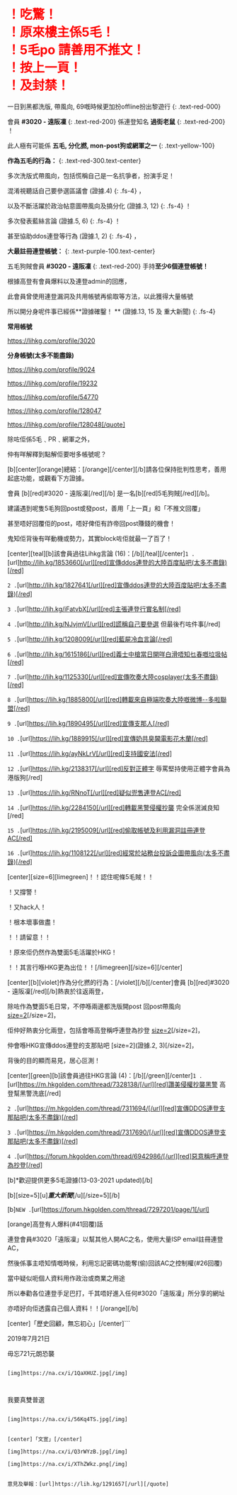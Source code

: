 <h1 style="color:red;">！吃驚！<br>！原來樓主係5毛！<br>！5毛po 請善用不推文！<br>！按上一頁！<br>！及封禁！</h1>

一日到黑都洗版, 帶風向, 69嘅時候更加扮offline扮出黎遊行
{: .text-red-000}

會員 
**#3020 - 遠阪凜** 
{: .text-red-200}
係連登知名
**過街老鼠**
{: .text-red-200}
！

此人極有可能係
**五毛, 分化撚, mon-post狗或網軍之一**
{: .text-yellow-100}

**作為五毛的行為：**
{: .text-red-300.text-center}

多次洗版式帶風向，包括慌稱自己是一名抗爭者，扮演手足！

混淆視聽話自己要參選區議會 
(證據.4)
{: .fs-4}
，

以及不斷活躍於政治帖意圖帶風向及搞分化 
(證據.3, 12)
{: .fs-4}
！

多次發表藍絲言論 
(證據.5, 6)
{: .fs-4}
！

甚至協助ddos連登等行為 
(證據.1, 2)
{: .fs-4}
，


**大最註冊連登帳號：**
{: .text-purple-100.text-center}

五毛狗賊會員 
**#3020 - 遠阪凜** 
{: .text-red-200}
手持**至少6個連登帳號！**

根據高登有會員爆料以及連登admin的回應，

此會員曾使用連登漏洞及共用帳號再偷取等方法，以此獲得大量帳號

所以開分身呢件事已經係**證據確鑿！ ** 
(證據.13, 15 及 重大新聞)
{: .fs-4}

**常用帳號**

https://lihkg.com/profile/3020

**分身帳號(太多不能盡錄)**

https://lihkg.com/profile/9024

https://lihkg.com/profile/19232

https://lihkg.com/profile/54770

https://lihkg.com/profile/128047

https://lihkg.com/profile/128048[/quote]

除咗佢係5毛﹑PR﹑網軍之外，

仲有咩解釋到點解佢要咁多帳號呢？


[b][center][orange]總結：[/orange][/center][/b]請各位保持批判性思考，善用起底功能，或觀看下方證據。

會員 [b][red]#3020 - 遠阪凜[/red][/b] 是一名[b][red]5毛狗賊[/red][/b]。

建議遇到呢隻5毛狗回post或發post，善用「上一頁」和「不推文回覆」

甚至唔好回覆佢的post，唔好俾佢有詐帝回post賺錢的機會！

鬼知佢背後有咩動機或勢力，其實block咗佢就最一了百了！


[center][teal][b]該會員過往Lihkg言論 (16)：[/b][/teal][/center]`1 .`[url]http://lih.kg/1853660[/url][red]宣傳ddos連登的大陸百度貼吧(太多不盡錄)[/red]

`2 .`[url]http://lih.kg/1827641[/url][red]宣傳ddos連登的大陸百度貼吧(太多不盡錄)[/red]

`3 .`[url]http://lih.kg/iFatvbX[/url][red]主張連登行實名制[/red]

`4 .`[url]http://lih.kg/NJvjmV[/url][red]謊稱自己要參選 但最後冇咗件事[/red]

`5 .`[url]http://lih.kg/1208009[/url][red]藍屍冷血言論[/red]

`6 .`[url]http://lih.kg/1615186[/url][red]義士中槍當日開咩白滑唔知乜春嘅垃圾帖[/red]

`7 .`[url]http://lih.kg/1125330[/url][red]宣傳吹奏大陸cosplayer(太多不盡錄)[/red]

`8 .`[url]https://lih.kg/1885800[/url][red]轉載來自極端吹奏大陸嘅微博--多啦聯盟[/red]

`9 .`[url]https://lih.kg/1890495[/url][red]宣傳支那人[/red]

`10 .`[url]https://lih.kg/1889915[/url][red]宣傳奶共臭閪電影花木蘭[/red]

`11 .`[url]https://lih.kg/ayNkLrV[/url][red]支持國安法[/red]

`12 .`[url]https://lih.kg/2138317[/url][red]反對正體字 辱罵堅持使用正體字會員為港版狗[/red]

`13 .`[url]https://lih.kg/RNnoT[/url][red]疑似兜售連登AC[/red]

`14 .`[url]https://lih.kg/2284150[/url][red]轉載黑警侵權抄襲 完全係泯滅良知[/red]

`15 .`[url]https://lih.kg/2195009[/url][red]偷取帳號及利用漏洞註冊連登AC[/red]

`16 .`[url]https://lih.kg/1108122[/url][red]經常於站務台投訴企圖帶風向(太多不盡錄)[/red]

[center][size=6][limegreen]！！認住呢條5毛賊！！

！又撐警！

！又hack人！

！根本壞事做盡！


！！請留意！！

！原來佢仍然作為雙面5毛活躍於HKG！

！！其言行喺HKG更為出位！！[/limegreen][/size=6][/center]

[center][b][violet]作為分化撚的行為：[/violet][/b][/center]會員 [b][red]#3020 - 遠阪凜[/red][/b]熱衷於往返兩登，

除咗作為雙面5毛日常，不停喺兩邊都洗版開post 回post帶風向 [size=2](證據.1)[/size=2]，

佢仲好熱衷分化兩登，包括會喺高登稱呼連登為抄登 [size=2](證據.4)[/size=2]，

仲會喺HKG宣傳ddos連登的支那貼吧 [size=2](證據.2, 3)[/size=2]，

背後的目的顯而易見，居心叵測！


[center][green][b]該會員過往HKG言論 (4)：[/b][/green][/center]`1 .`[url]https://m.hkgolden.com/thread/7328138/[/url][red]讚美侵權抄襲黑警 高登幫黑警洗底[/red]

`2 .`[url]https://m.hkgolden.com/thread/7311694/[/url][red]宣傳DDOS連登支那貼吧(太多不盡錄)[/red]

`3 .`[url]https://m.hkgolden.com/thread/7317690/[/url][red]宣傳DDOS連登支那貼吧(太多不盡錄)[/red]

`4 .`[url]https://forum.hkgolden.com/thread/6942986/[/url][red]惡意稱呼連登為抄登[/red]

[b]*歡迎提供更多5毛證據(13-03-2021 updated)[/b]


[b][size=5][u]*********重大新聞*********[/u][/size=5][/b]

[b]`NEW .`[url]https://forum.hkgolden.com/thread/7297201/page/1[/url]

[orange]高登有人爆料(#41回覆)話 

連登會員#3020「遠阪凜」以幫其他人開AC之名，使用大量ISP email註冊連登AC，

然後係事主唔知情嘅時候，利用忘記密碼功能奪(偷)回該AC之控制權(#26回覆)

當中疑似呃個人資料用作政治或商業之用途

所以奉勸各位連登手足巴打，千其唔好進入任何#3020「遠阪凜」所分享的網址

亦唔好向佢透露自己個人資料！！[/orange][/b]


[center]「歷史回顧，無忘初心」[/center]```

2019年7月21日

毋忘721元朗恐襲

```

[img]https://na.cx/i/1QaXHUZ.jpg[/img]



```

我要真雙普選

```

[img]https://na.cx/i/56Kq4TS.jpg[/img]


[center]「文宣」[/center]

[img]https://na.cx/i/Q3rWYzB.jpg[/img]

[img]https://na.cx/i/XThZWkz.png[/img]


意見及舉報：[url]https://lih.kg/1291657[/url][/quote]
